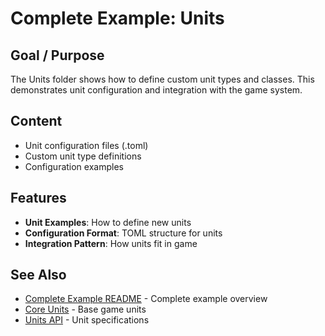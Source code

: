 # Complete Example: Units

## Goal / Purpose

The Units folder shows how to define custom unit types and classes. This demonstrates unit configuration and integration with the game system.

## Content

- Unit configuration files (.toml)
- Custom unit type definitions
- Configuration examples

## Features

- **Unit Examples**: How to define new units
- **Configuration Format**: TOML structure for units
- **Integration Pattern**: How units fit in game

## See Also

- [Complete Example README](../README.md) - Complete example overview
- [Core Units](../../core/rules/unit/README.md) - Base game units
- [Units API](../../../api/UNITS.md) - Unit specifications
